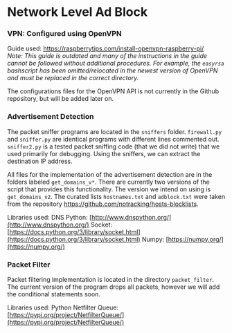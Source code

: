 
# Network Level Ad Block

### VPN: Configured using OpenVPN
Guide used: https://raspberrytips.com/install-openvpn-raspberry-pi/ <br>
*Note: This guide is outdated and many of the instructions in the guide cannot be followed without additional procedures. For example, the `easyrsa` bashscript has been omitted/relocated in the newest version of OpenVPN and must be replaced in the correct directory.*

The configurations files for the OpenVPN API is not currently in the Github repository, but will be added later on. 

### Advertisement Detection
The packet sniffer programs are located in the `sniffers` folder. `firewall.py` and `sniffer.py` are identical programs with different lines commented out. `sniffer2.py` is a tested packet sniffing code (that we did not write) that we used primarily for debugging. Using the sniffers, we can extract the destination IP address.

All files for the implementation of the advertisement detection are in the folders labeled `get_domains_v*`. There are currently two versions of the script that provides this functionality. The version we intend on using is `get_domains_v2`.  The curated lists `hostnames.txt` and `adblock.txt` were taken from the repository https://github.com/notracking/hosts-blocklists. 

Libraries used: 
DNS Python: [http://www.dnspython.org/](http://www.dnspython.org/)
Socket: [https://docs.python.org/3/library/socket.html](https://docs.python.org/3/library/socket.html)
Numpy: [https://numpy.org/](https://numpy.org/)

### Packet Filter 
Packet filtering implementation is located in the directory `packet_filter`. The current version of the program drops all packets, however we will add the conditional statements soon. 

Libraries used: 
Python Netfilter Queue: [https://pypi.org/project/NetfilterQueue/](https://pypi.org/project/NetfilterQueue/)

